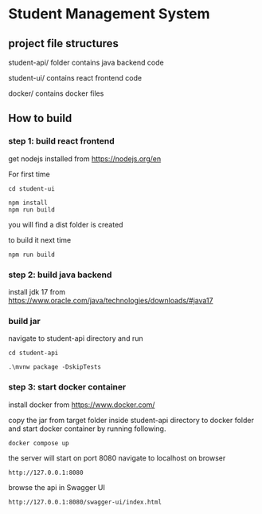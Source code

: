 # Student Management System

## project file structures

student-api/ folder contains java backend code

student-ui/ contains react frontend code

docker/ contains docker files

## How to build
### step 1: build react frontend
get nodejs installed from https://nodejs.org/en

For first time

```
cd student-ui
```
```
npm install
npm run build
```

you will find a dist folder is created

to build it next time
```
npm run build
```

### step 2: build java backend

install jdk 17 from https://www.oracle.com/java/technologies/downloads/#java17

### build jar

navigate to student-api directory
and run 
```
cd student-api
```
```
.\mvnw package -DskipTests
```

### step 3: start docker container

install docker from https://www.docker.com/

copy the jar from target folder inside student-api directory to docker folder
and start docker container by running following.
```
docker compose up
```

the server will start on port 8080
navigate to localhost on browser
```
http://127.0.0.1:8080
```

browse the api in Swagger UI
```
http://127.0.0.1:8080/swagger-ui/index.html
```
